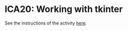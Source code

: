 # ICA20: Working with tkinter
See the instructions of the activity [here](https://docs.google.com/document/d/1-4Bl3u0ziGEXZKADGIMew0gG0btaJfWoaNZgcf_a13s/preview).
